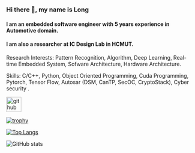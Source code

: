 ### Hi there 👋, my name is Long
#### I am an embedded software engineer with 5 years experience in Automotive domain.
#### I am also a researcher at IC Design Lab in HCMUT.

Research Interests: Pattern Recognition, Algorithm, Deep Learning, Real-time Embedded System, Sofware Architecture, Hardware Architecture.

Skills: C/C++, Python, Object Oriented Programming, Cuda Programming, Pytorch, Tensor Flow, Autosar (DSM, CanTP, SecOC, CryptoStack), Cyber security .



[<img src='https://cdn.jsdelivr.net/npm/simple-icons@3.0.1/icons/github.svg' alt='github' height='40'>](https://github.com/MAK1647)  

[![trophy](https://github-profile-trophy.vercel.app/?username=MAK1647)](https://github.com/ryo-ma/github-profile-trophy)

[![Top Langs](https://github-readme-stats.vercel.app/api/top-langs/?username=MAK1647)](https://github.com/anuraghazra/github-readme-stats)

![GitHub stats](https://github-readme-stats.vercel.app/api?username=MAK1647&show_icons=true)  

